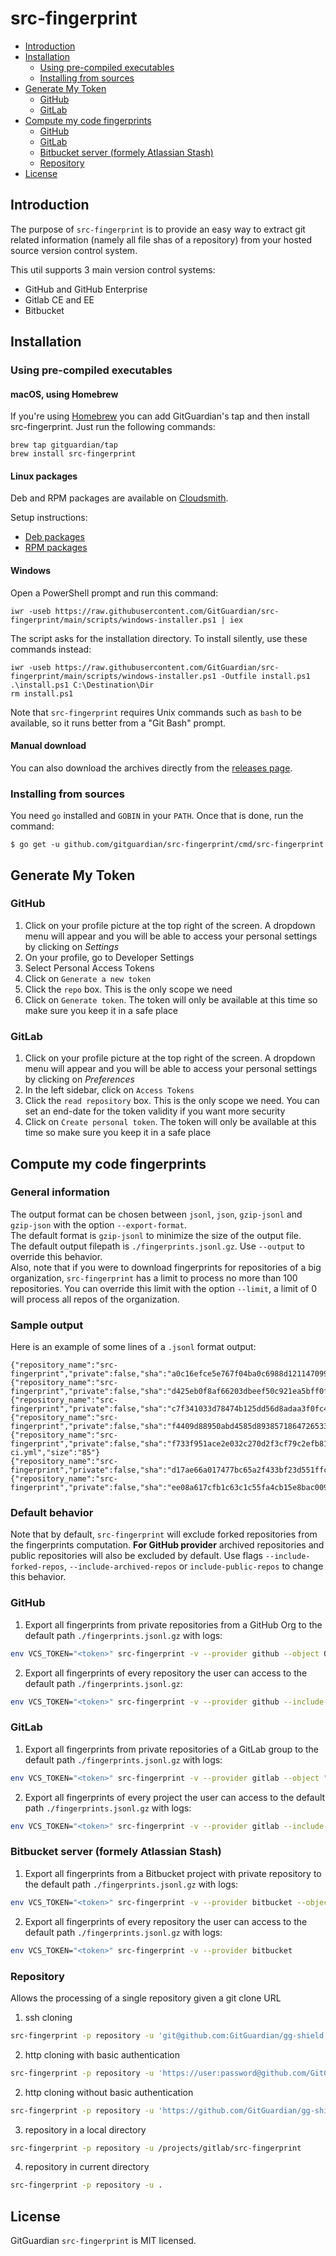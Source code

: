 # src-fingerprint

- [Introduction](#introduction)
- [Installation](#installation)
	- [Using pre-compiled executables](#using-pre-compiled-executables)
	- [Installing from sources](#installing-from-sources)
- [Generate My Token](#generate-my-token)
    - [GitHub](#github)
    - [GitLab](#gitlab)
- [Compute my code fingerprints](#compute-my-code-fingerprints)
    - [GitHub](#github-1)
    - [GitLab](#gitlab-1)
    - [Bitbucket server (formely Atlassian Stash)](#bitbucket-server-formely-atlassian-stash)
    - [Repository](#repository)
- [License](#License)

## Introduction

The purpose of `src-fingerprint` is to provide an easy way to extract git related information (namely all file shas of a repository) from your hosted source version control system.

This util supports 3 main version control systems:

- GitHub and GitHub Enterprise
- Gitlab CE and EE
- Bitbucket

## Installation

### Using pre-compiled executables

#### macOS, using Homebrew

If you're using [Homebrew](https://brew.sh/index) you can add GitGuardian's tap and then install src-fingerprint. Just run the following commands:

```shell
brew tap gitguardian/tap
brew install src-fingerprint
```

#### Linux packages

Deb and RPM packages are available on [Cloudsmith](https://cloudsmith.io/~gitguardian/repos/src-fingerprint/packages/).

Setup instructions:

- [Deb packages](https://cloudsmith.io/~gitguardian/repos/src-fingerprint/setup/#formats-deb)
- [RPM packages](https://cloudsmith.io/~gitguardian/repos/src-fingerprint/setup/#formats-rpm)

#### Windows

Open a PowerShell prompt and run this command:

```shell
iwr -useb https://raw.githubusercontent.com/GitGuardian/src-fingerprint/main/scripts/windows-installer.ps1 | iex
```

The script asks for the installation directory. To install silently, use these commands instead:

```shell
iwr -useb https://raw.githubusercontent.com/GitGuardian/src-fingerprint/main/scripts/windows-installer.ps1 -Outfile install.ps1
.\install.ps1 C:\Destination\Dir
rm install.ps1
```

Note that `src-fingerprint` requires Unix commands such as `bash` to be available, so it runs better from a "Git Bash" prompt.

#### Manual download

You can also download the archives directly from the [releases page](http://github.com/gitguardian/src-fingerprint/releases).

### Installing from sources

You need `go` installed and `GOBIN` in your `PATH`. Once that is done, run the command:

```shell
$ go get -u github.com/gitguardian/src-fingerprint/cmd/src-fingerprint
```

## Generate My Token

### GitHub

1. Click on your profile picture at the top right of the screen. A dropdown menu will appear and you will be able to access your personal settings by clicking on _Settings_
2. On your profile, go to Developer Settings
3. Select Personal Access Tokens
4. Click on `Generate a new token`
5. Click the `repo` box. This is the only scope we need
6. Click on `Generate token`. The token will only be available at this time so make sure you keep it in a safe place

### GitLab

1. Click on your profile picture at the top right of the screen. A dropdown menu will appear and you will be able to access your personal settings by clicking on _Preferences_
2. In the left sidebar, click on `Access Tokens`
3. Click the `read repository` box. This is the only scope we need. You can set an end-date for the token validity if you want more security
4. Click on `Create personal token`. The token will only be available at this time so make sure you keep it in a safe place

## Compute my code fingerprints

### General information

The output format can be chosen between `jsonl`, `json`, `gzip-jsonl` and `gzip-json` with the option `--export-format`.  
The default format is `gzip-jsonl` to minimize the size of the output file.  
The default output filepath is `./fingerprints.jsonl.gz`. Use `--output` to override this behavior.  
Also, note that if you were to download fingerprints for repositories of a big organization, `src-fingerprint` has a limit to process no more than 100
repositories. You can override this limit with the option `--limit`, a limit of 0 will process all repos of the organization.

### Sample output

Here is an example of some lines of a `.jsonl` format output:

```shell
{"repository_name":"src-fingerprint","private":false,"sha":"a0c16efce5e767f04ba0c6988d121147099a17df","type":"blob","filepath":".env.example","size":"31"}
{"repository_name":"src-fingerprint","private":false,"sha":"d425eb0f8af66203dbeef50c921ea5bff0f2acba","type":"blob","filepath":".github/workflows/tag.yml","size":"882"}
{"repository_name":"src-fingerprint","private":false,"sha":"c7f341033d78474b125dd56d8adaa3f0fc47faf2","type":"blob","filepath":".github/workflows/test.yml","size":"899"}
{"repository_name":"src-fingerprint","private":false,"sha":"f4409d88950abd4585d8938571864726533a7fa5","type":"blob","filepath":".gitignore","size":"356"}
{"repository_name":"src-fingerprint","private":false,"sha":"f733f951ace2e032c270d2f3cf79c2efb8187b5b","type":"blob","filepath":".gitlab-ci.yml","size":"85"}
{"repository_name":"src-fingerprint","private":false,"sha":"d17ae66a017477bc65a2f433bf23d551ffc6bd75","type":"blob","filepath":".golangci.yml","size":"1196"}
{"repository_name":"src-fingerprint","private":false,"sha":"ee08a617cfb1c63c1c55fa4cb15e8bac0095346f","type":"blob","filepath":".goreleaser.yml","size":"2127"}
```

### Default behavior

Note that by default, `src-fingerprint` will exclude forked repositories from the fingerprints computation. **For GitHub provider** archived repositories and public repositories will also be excluded by default. Use flags `--include-forked-repos`, `--include-archived-repos` or `include-public-repos` to change this behavior.

### GitHub

1. Export all fingerprints from private repositories from a GitHub Org to the default path `./fingerprints.jsonl.gz` with logs:

```sh
env VCS_TOKEN="<token>" src-fingerprint -v --provider github --object ORG_NAME
```

2. Export all fingerprints of every repository the user can access to the default path `./fingerprints.jsonl.gz`:

```sh
env VCS_TOKEN="<token>" src-fingerprint -v --provider github --include-public-repos --include-forked-repos --include-archived-repos
```

### GitLab

1. Export all fingerprints from private repositories of a GitLab group to the default path `./fingerprints.jsonl.gz` with logs:

```sh
env VCS_TOKEN="<token>" src-fingerprint -v --provider gitlab --object "GitGuardian-dev-group"
```

2. Export all fingerprints of every project the user can access to the default path `./fingerprints.jsonl.gz` with logs:

```sh
env VCS_TOKEN="<token>" src-fingerprint -v --provider gitlab --include-forked-repos
```

### Bitbucket server (formely Atlassian Stash)

1. Export all fingerprints from a Bitbucket project with private repository to the default path `./fingerprints.jsonl.gz` with logs:

```sh
env VCS_TOKEN="<token>" src-fingerprint -v --provider bitbucket --object "GitGuardian Project"
```

2. Export all fingerprints of every repository the user can access to the default path `./fingerprints.jsonl.gz` with logs:

```sh
env VCS_TOKEN="<token>" src-fingerprint -v --provider bitbucket
```

### Repository

Allows the processing of a single repository given a git clone URL

1. ssh cloning

```sh
src-fingerprint -p repository -u 'git@github.com:GitGuardian/gg-shield.git'
```

2. http cloning with basic authentication

```sh
src-fingerprint -p repository -u 'https://user:password@github.com/GitGuardian/gg-shield.git'
```

2. http cloning without basic authentication

```sh
src-fingerprint -p repository -u 'https://github.com/GitGuardian/gg-shield.git'
```

3. repository in a local directory

```sh
src-fingerprint -p repository -u /projects/gitlab/src-fingerprint
```

4. repository in current directory

```sh
src-fingerprint -p repository -u .
```

## License

GitGuardian `src-fingerprint` is MIT licensed.

